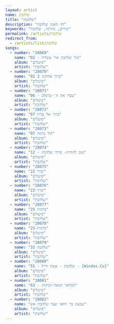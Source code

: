 ```yaml
---
layout: artist
name: שלהבת
title: "שלהבת"
description: "דף האמן שלהבת"
keywords: "שירים, מוזיקה, שלהבת"
permalink: /artists/שלהבת
redirect_from:
  - /artists/list/שלהבת
songs:
  - number: "28069"
    name: "02 - מול שלהבת אור עומדת"
    album: "סינגלים"
    artist: "שלהבת"
  - number: "28070"
    name: "02 ברוך אלוקינו 2"
    album: "סינגלים"
    artist: "שלהבת"
  - number: "28071"
    name: "06 - עבדו את ה'-ברסלב"
    album: "סינגלים"
    artist: "שלהבת"
  - number: "28072"
    name: "07 ברוך אל עליון"
    album: "סינגלים"
    artist: "שלהבת"
  - number: "28073"
    name: "07 קול ברמה"
    album: "סינגלים"
    artist: "שלהבת"
  - number: "28074"
    name: "12 - טוב להודות- פרחי שלהבת"
    album: "סינגלים"
    artist: "שלהבת"
  - number: "28075"
    name: "22 יברך"
    album: "סינגלים"
    artist: "שלהבת"
  - number: "28076"
    name: "22-יברך"
    album: "סינגלים"
    artist: "שלהבת"
  - number: "28077"
    name: "25 ברכות"
    album: "סינגלים"
    artist: "שלהבת"
  - number: "28078"
    name: "25-ברכות"
    album: "סינגלים"
    artist: "שלהבת"
  - number: "28079"
    name: "32 שלהבת"
    album: "סינגלים"
    artist: "שלהבת"
  - number: "28080"
    name: "55 - שלהבת - אשת חייל - [Windos.Co]"
    album: "סינגלים"
    artist: "שלהבת"
  - number: "28081"
    name: "63 - המלאך הגואל-דביקות"
    album: "סינגלים"
    artist: "שלהבת"
  - number: "28082"
    name: "שמעון בר יוחאי שער שלהבת אש"
    album: "סינגלים"
    artist: "שלהבת"
---
```

